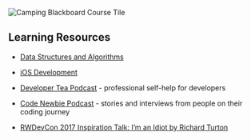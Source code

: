 ![Camping Blackboard Course Tile](https://user-images.githubusercontent.com/52185677/121786099-cd49f180-cb8b-11eb-9ea5-d8be90d9b843.png)

## Learning Resources
* [Data Structures and Algorithms](https://github.com/jocelyn-boyd/code-buddies/blob/main/dsa.md)
* [iOS Development](https://github.com/jocelyn-boyd/code-buddies/blob/main/ios-development.md)

* [Developer Tea Podcast](https://podcasts.apple.com/us/podcast/developer-tea/id955596067) - professional self-help for developers
* [Code Newbie Podcast](https://podcasts.apple.com/us/podcast/codenewbie/id919219256) - stories and interviews from people on their coding journey
* [RWDevCon 2017 Inspiration Talk: I’m an Idiot by Richard Turton](https://www.raywenderlich.com/498-rwdevcon-2017-inspiration-talk-i-m-an-idiot-by-richard-turton)
